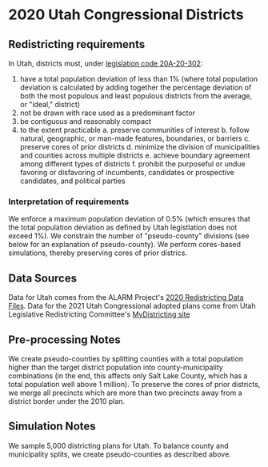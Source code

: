 # 2020 Utah Congressional Districts

## Redistricting requirements
In Utah, districts must, under [legislation code 20A-20-302](https://le.utah.gov/xcode/Title20A/Chapter20/20A-20-S302.html):

1. have a total population deviation of less than 1% (where total population deviation is calculated by adding together the percentage deviation of both the most populous and least populous districts from the average, or "ideal," district)
2. not be drawn with race used as a predominant factor
3. be contiguous and reasonably compact
4. to the extent practicable
    a. preserve communities of interest
    b. follow natural, geographic, or man-made features, boundaries, or barriers
    c. preserve cores of prior districts
    d. minimize the division of municipalities and counties across multiple districts
    e. achieve boundary agreement among different types of districts
    f. prohibit the purposeful or undue favoring or disfavoring of incumbents, candidates or prospective candidates, and political parties

### Interpretation of requirements
We enforce a maximum population deviation of 0.5% (which ensures that the total population deviation as defined by Utah legistlation does not exceed 1%).
We constrain the number of "pseudo-county" divisions (see below for an explanation of pseudo-county).
We perform cores-based simulations, thereby preserving cores of prior districs.

## Data Sources
Data for Utah comes from the ALARM Project's [2020 Redistricting Data Files](https://alarm-redist.github.io/posts/2021-08-10-census-2020/).
Data for the 2021 Utah Congressional adopted plans come from Utah Legislative Redistricting Committee's [MyDistricting site](https://citygate.utleg.gov/legdistricting/utah/comment_links#)

## Pre-processing Notes
We create pseudo-counties by splitting counties with a total population higher than the target district population into county-municipality combinations (in the end, this affects only Salt Lake County, which has a total population well above 1 million). 
To preserve the cores of prior districts, we merge all precincts which are more than two precincts away from a district border under the 2010 plan.


## Simulation Notes
We sample 5,000 districting plans for Utah. 
To balance county and municipality splits, we create pseudo-counties as described above.
